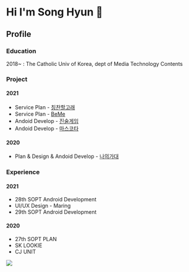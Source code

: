 # Hi I'm Song Hyun 👋

## Profile
### Education
2018~ : The Catholic Univ of Korea, dept of Media Technology Contents

### Project
#### 2021
- Service Plan - [칭찬할고래](https://play.google.com/store/apps/details?id=com.sopt27.praisewhale)
- Service Plan - [BeMe](https://play.google.com/store/apps/details?id=com.teambeme.beme&hl=ko)
- Andoid Develop - [진술게임](https://github.com/SOPKATHON-28th/JinSool)
- Andoid Develop - [마스코타](https://github.com/TeamMascota)

#### 2020
- Plan & Design & Andoid Develop - [나의가대](https://play.google.com/store/apps/details?id=com.mycuk.viewpage)


### Experience

#### 2021
- 28th SOPT Android Development
- UI/UX Design - Maring
- 29th SOPT Android Development

#### 2020
- 27th SOPT PLAN
- SK LOOKIE
- CJ UNIT

<img src="https://github-readme-stats.vercel.app/api?username=ssonghyun101&hide=stars&show_icons=true&theme=white&count_private=true&line_height=26">

